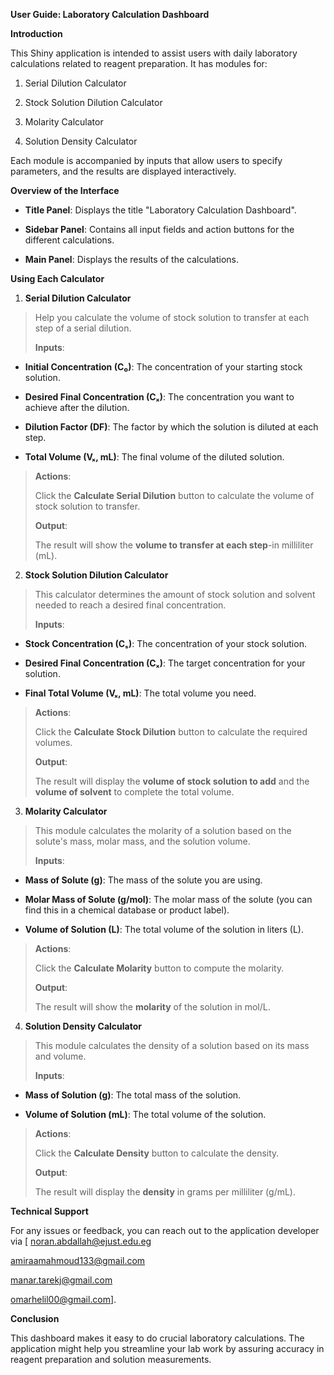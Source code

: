 **User Guide: Laboratory Calculation Dashboard**

**Introduction**

This Shiny application is intended to assist users with daily laboratory
calculations related to reagent preparation. It has modules for:

1.  Serial Dilution Calculator

2.  Stock Solution Dilution Calculator

3.  Molarity Calculator

4.  Solution Density Calculator

Each module is accompanied by inputs that allow users to specify
parameters, and the results are displayed interactively.

**Overview of the Interface**

- **Title Panel**: Displays the title \"Laboratory Calculation
  Dashboard\".

- **Sidebar Panel**: Contains all input fields and action buttons for
  the different calculations.

- **Main Panel**: Displays the results of the calculations.

**Using Each Calculator**

1.  **Serial Dilution Calculator**

> Help you calculate the volume of stock solution to transfer at each
> step of a serial dilution.
>
> **Inputs**:

- **Initial Concentration (C₀)**: The concentration of your starting
  stock solution.

- **Desired Final Concentration (Cₓ)**: The concentration you want to
  achieve after the dilution.

- **Dilution Factor (DF)**: The factor by which the solution is diluted
  at each step.

- **Total Volume (Vₓ, mL)**: The final volume of the diluted solution.

> **Actions**:
>
> Click the **Calculate Serial Dilution** button to calculate the volume
> of stock solution to transfer.
>
> **Output**:
>
> The result will show the **volume to transfer at each step**-in
> milliliter (mL).

2.  **Stock Solution Dilution Calculator**

> This calculator determines the amount of stock solution and solvent
> needed to reach a desired final concentration.
>
> **Inputs**:

- **Stock Concentration (Cₛ)**: The concentration of your stock
  solution.

- **Desired Final Concentration (Cₓ)**: The target concentration for
  your solution.

- **Final Total Volume (Vₓ, mL)**: The total volume you need.

> **Actions**:
>
> Click the **Calculate Stock Dilution** button to calculate the
> required volumes.
>
> **Output**:
>
> The result will display the **volume of stock solution to add** and
> the **volume of solvent** to complete the total volume.

3.  **Molarity Calculator**

> This module calculates the molarity of a solution based on the
> solute\'s mass, molar mass, and the solution volume.
>
> **Inputs**:

- **Mass of Solute (g)**: The mass of the solute you are using.

- **Molar Mass of Solute (g/mol)**: The molar mass of the solute (you
  can find this in a chemical database or product label).

- **Volume of Solution (L)**: The total volume of the solution in liters
  (L).

> **Actions**:
>
> Click the **Calculate Molarity** button to compute the molarity.
>
> **Output**:
>
> The result will show the **molarity** of the solution in mol/L.

4.  **Solution Density Calculator**

> This module calculates the density of a solution based on its mass and
> volume.
>
> **Inputs**:

- **Mass of Solution (g)**: The total mass of the solution.

- **Volume of Solution (mL)**: The total volume of the solution.

> **Actions**:
>
> Click the **Calculate Density** button to calculate the density.
>
> **Output**:
>
> The result will display the **density** in grams per milliliter
> (g/mL).

**Technical Support**

For any issues or feedback, you can reach out to the application
developer via \[ <noran.abdallah@ejust.edu.eg>

<amiraamahmoud133@gmail.com>

<manar.tarekj@gmail.com>

<omarhelil00@gmail.com>\].

**Conclusion**

This dashboard makes it easy to do crucial laboratory calculations. The
application might help you streamline your lab work by assuring accuracy
in reagent preparation and solution measurements.
